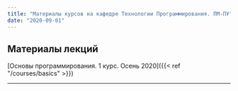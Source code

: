 ```yaml
---
title: "Материалы курсов на кафедре Технологии Программирования. ПМ-ПУ"
date: "2020-09-01"
---
```


## Материалы лекций

[Основы программирования. 1 курс. Осень 2020]({{< ref "/courses/basics" >}})

---
